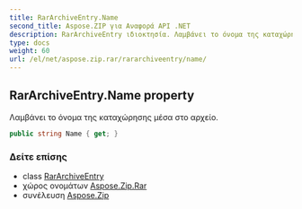 ```yaml
---
title: RarArchiveEntry.Name
second_title: Aspose.ZIP για Αναφορά API .NET
description: RarArchiveEntry ιδιοκτησία. Λαμβάνει το όνομα της καταχώρησης μέσα στο αρχείο.
type: docs
weight: 60
url: /el/net/aspose.zip.rar/rararchiveentry/name/
---
```

## RarArchiveEntry.Name property

Λαμβάνει το όνομα της καταχώρησης μέσα στο αρχείο.

```csharp
public string Name { get; }
```

### Δείτε επίσης

* class [RarArchiveEntry](../)
* χώρος ονομάτων [Aspose.Zip.Rar](../../rararchiveentry/)
* συνέλευση [Aspose.Zip](../../../)


